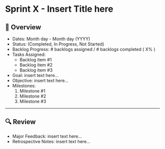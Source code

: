 # Sprint X - Insert Title here

## 📝 Overview
* Dates: Month day - Month day (YYYY)
* Status: (Completed, In Progress, Not Started)
* Backlog Progress: # backlogs assigned / # backlogs completed ( X% )
* Tasks Assigned:
    * Backlog item #1
    * Backlog item #2
    * Backlog item #3
* Goal: insert text here...
* Objective: insert text here...
* Milestones:
    1. Milestone #1
    2. Milestone #2
    3. Milestone #3

--- 

## 🔍 Review
* Major Feedback: insert text here...
* Retrospective Notes: insert text here...